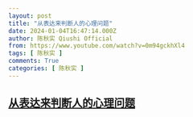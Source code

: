 ```yaml
---
layout: post
title: "从表达来判断人的心理问题"
date: 2024-01-04T16:47:14.000Z
author: 陈秋实 Qiushi Official
from: https://www.youtube.com/watch?v=0m94gckhXl4
tags: [ 陈秋实 ]
comments: True
categories: [ 陈秋实 ]
---
```

<!--1704386834000-->
[从表达来判断人的心理问题](https://www.youtube.com/watch?v=0m94gckhXl4)
------

<div>

</div>
